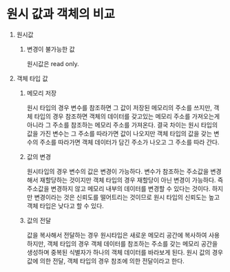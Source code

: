 <H1>원시 값과 객체의 비교</H1>

1. 원시값

   1. 변경이 불가능한 값

      원시값은 read only.

2. 객체 타입 값

   1. 메모리 저장

      원시 타입의 경우 변수를 참조하면 그 값이 저장된 메모리의 주소를 쓰지만, 객체 타입의 경우 참조하면 객체의 데이터를 갖고있는 메모리 주소를 가져오는게 아니라 그 주소를 참조하는 메모리 주소를 가져온다.  결국 차이는 원시 타입의 값을 가진 변수는 그 주소를 따라가면 값이 나오지만 객체 타입의 값을 갖는 변수의 주소를 따라가면 객체 데이터가 담긴 주소가 나오고 그 주소를 따라 간다. 

   2. 값의 변경

      원시타입의 경우 변수의 값은 변경이 가능하다. 변수가 참조하는 주소값을 변경해서 재할당하는 것이지만 객체 타입의 경우 재할당이 아닌 변경이 가능하다. 즉 주소값을 변경하지 않고 메모리 내부의 데이터를 변경할 수 있다는 것이다. 하지만 변경이라는 것은 신뢰도를 떨어트리는 것이므로 원시 타입의 신뢰도는 높고 객체 타입은 낮다고 할 수 있다.

   3. 값의 전달

      값을 복사해서 전달하는 경우 원시타입은 새로운 메모리 공간에 복사하여 사용하지만, 객체 타입의 경우 객체 데이터를 참조하는 주소를 갖는 메모리 공간을 생성하며 중복된 식별자가 하나의 객체 데이터를 바라보게 된다. 원시 값의 경우 값에 의한 전달, 객체 타입의 경우 참조에 의한 전달이라고 한다.